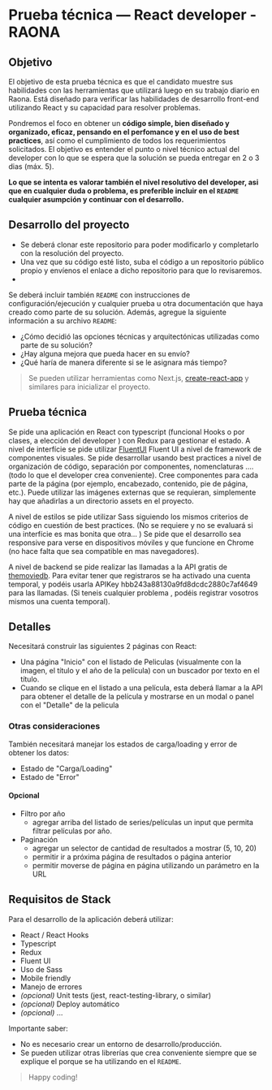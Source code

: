 
# Prueba técnica — React developer - RAONA

## Objetivo

El objetivo de esta prueba técnica es que el candidato muestre sus habilidades con las herramientas que utilizará luego en su trabajo diario en Raona. Está diseñado para verificar las habilidades de desarrollo front-end utilizando React y su capacidad para resolver problemas.

Pondremos el foco en obtener un **código simple, bien diseñado y organizado, eficaz, pensando en el perfomance y en el uso de best practices**, así como el cumplimiento de todos los requerimientos solicitados.
El objetivo es entender el punto o nivel técnico actual del developer con lo que se espera que la solución se pueda entregar en 2 o 3 dias (máx. 5).

**Lo que se intenta es valorar también el nivel resolutivo del developer, asi que en cualquier duda o problema, es preferible incluir en el `README` cualquier asumpción y continuar con el desarrollo.**

## Desarrollo del proyecto

- Se deberá clonar este repositorio para poder modificarlo y completarlo con la resolución del proyecto.
- Una vez que su código esté listo, suba el código a un repositorio público propio y envíenos el enlace a dicho repositorio para que lo revisaremos.
- 
Se deberá incluir también `README` con instrucciones de configuración/ejecución y cualquier prueba u otra documentación que haya creado como parte de su solución.
Además, agregue la siguiente información a su archivo `README`:

- ¿Cómo decidió las opciones técnicas y arquitectónicas utilizadas como parte de su solución?
- ¿Hay alguna mejora que pueda hacer en su envío?
- ¿Qué haría de manera diferente si se le asignara más tiempo?
  
> Se pueden utilizar herramientas como Next.js, [create-react-app](https://github.com/facebookincubator/create-react-app) y similares para inicializar el proyecto.

## Prueba técnica

Se pide una aplicación en React con typescript (funcional Hooks o por clases, a elección del developer ) con Redux para gestionar el estado. A nivel de interfície se pide utilizar [FluentUI](https://developer.microsoft.com/en-us/fluentui#/controls/web) Fluent UI a nivel de framework de componentes visuales.  Se pide desarrollar usando best practices a nivel de organización de código, separación por componentes, nomenclaturas .... (todo lo que el developer crea conveniente).
Cree componentes para cada parte de la página (por ejemplo, encabezado, contenido, pie de página, etc.). Puede utilizar las imágenes externas que se requieran, simplemente hay que añadirlas a un directorio assets en el proyecto.

A nivel de estilos se pide utilizar Sass siguiendo los mismos criterios de código en cuestión de best practices. (No se requiere y no se evaluará si una interfície es mas bonita que otra... )
Se pide que el desarrollo sea responsive para verse en dispositivos móviles y que funcione en Chrome (no hace falta que sea compatible en mas navegadores).

A nivel de backend se pide realizar las llamadas a la API gratis de [themoviedb](https://developer.themoviedb.org/docs). Para evitar tener que registraros se ha activado una cuenta temporal, y podéis usarla APIKey hbb243a88130a9fd8dcdc2880c7af4649 para las llamadas. (Si teneis cualquier problema , podéis registrar vosotros mismos una cuenta temporal).

## Detalles
Necesitará construir las siguientes 2 páginas con React:

- Una página "Inicio" con el listado de Peliculas (visualmente con la imagen, el título y el año de la película) con un buscador por texto en el título.
- Cuando se clique en el listado a una película, esta deberá llamar a la API para obtener el detalle de la película y mostrarse en un modal o panel con el "Detalle" de la pelicula


### Otras consideraciones

También necesitará manejar los estados de carga/loading y error de obtener los datos:

- Estado de "Carga/Loading" 
- Estado de "Error" 

#### Opcional

- Filtro por año
  - agregar arriba del listado de series/películas un input que permita filtrar películas por año.
- Paginación
  - agregar un selector de cantidad de resultados a mostrar (5, 10, 20)
  - permitir ir a próxima página de resultados o página anterior
  - permitir moverse de página en página utilizando un parámetro en la URL

## Requisitos de Stack

Para el desarrollo de la aplicación deberá utilizar:

- React / React Hooks
- Typescript
- Redux
- Fluent UI
- Uso de Sass
- Mobile friendly
- Manejo de errores
- _(opcional)_ Unit tests (jest, react-testing-library, o similar)
- _(opcional)_ Deploy automático
- _(opcional)_ ...

Importante saber:
- No es necesario crear un entorno de desarrollo/producción.
- Se pueden utilizar otras librerías que crea conveniente siempre que se explique el porque se ha utilizando en el `README`.


> Happy coding!
